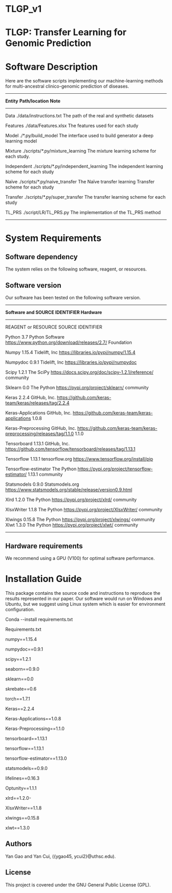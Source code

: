 # TLGP_v1
# TLGP: Transfer Learning for Genomic Prediction

# Software Description

Here are the software scripts implementing our machine-learning
methods for multi-ancestral clinico-genomic prediction of diseases.

  ---------------------------------------------------------------------------------
  **Entity**    **Path/location**                      **Note**
  ------------- -------------------------------------- ----------------------------
  Data          ./data/instructions.txt                The path of the real and
                                                       synthetic datasets

  Features      ./data/Features.xlsx                   The features used for each
                                                       study

  Model         ./\*.py/build_model                    The interface used to build
  generator                                            a deep learning model

  Mixture       ./scripts/\*.py/mixture_learning       The mixture learning scheme
                                                       for each study.

  Independent   ./scripts/\*.py/independent_learning   The independent learning
                                                       scheme for each study

  Naïve         ./scripts/\*.py/naive_transfer         The Naïve transfer learning
  Transfer                                             scheme for each study

  Transfer      ./scripts/\*.py/super_transfer         The transfer learning scheme
                                                       for each study

  TL_PRS        ./script/LR/TL_PRS.py                  The implementation of the
                                                       TL_PRS method
                                                       
  ---------------------------------------------------------------------------------

# System Requirements

## Software dependency

The system relies on the following software, reagent, or resources.

## Software version

Our software has been tested on the following software version.

  -----------------------------------------------------------------------------------------------------------------
  **Software and         **SOURCE**        **IDENTIFIER**
  Hardware**                               
  ---------------------- ----------------- ------------------------------------------------------------------------
  REAGENT or RESOURCE    SOURCE            IDENTIFIER

  Python 3.7             Python Software   <https://www.python.org/download/releases/2.7/>
                         Foundation               

  Numpy 1.15.4           Tidelift, Inc     <https://libraries.io/pypi/numpy/1.15.4>

  Numpydoc 0.9.1         Tidelift, Inc     <https://libraries.io/pypi/numpydoc>

  Scipy 1.2.1            The SciPy         <https://docs.scipy.org/doc/scipy-1.2.1/reference/>
                         community         

  Sklearn 0.0            The Python        <https://pypi.org/project/sklearn/>
                         community         

  Keras 2.2.4            GitHub, Inc.      <https://github.com/keras-team/keras/releases/tag/2.2.4>

  Keras-Applications     GitHub, Inc.      <https://github.com/keras-team/keras-applications>
  1.0.8                                    

  Keras-Preprocessing    GitHub, Inc.      <https://github.com/keras-team/keras-preprocessing/releases/tag/1.1.0>
  1.1.0                                    

  Tensorboard 1.13.1     GitHub, Inc.      <https://github.com/tensorflow/tensorboard/releases/tag/1.13.1>

  Tensorflow 1.13.1      tensorflow.org    <https://www.tensorflow.org/install/pip>

  Tensorflow-estimator   The Python        <https://pypi.org/project/tensorflow-estimator/>
  1.13.1                 community         

  Statsmodels 0.9.0      Statsmodels.org   <https://www.statsmodels.org/stable/release/version0.9.html>

  Xlrd 1.2.0             The Python        <https://pypi.org/project/xlrd/>
                         community         

  XlsxWriter 1.1.8       The Python        <https://pypi.org/project/XlsxWriter/>
                         community         

  Xlwings 0.15.8         The Python        <https://pypi.org/project/xlwings/>
                         community         
  Xlwt 1.3.0             The Python        <https://pypi.org/project/xlwt/>
                         community

  -----------------------------------------------------------------------------------------------------------------

## Hardware requirements

We recommend using a GPU (V100) for optimal software performance.

# Installation Guide

This package contains the source code and instructions to reproduce the
results represented in our paper. Our software would run on Windows and
Ubuntu, but we suggest using Linux system which is easier for
environment configuration.

Conda --install requirements.txt

Requirements.txt

numpy==1.15.4

numpydoc==0.9.1

scipy==1.2.1

seaborn==0.9.0

sklearn==0.0

skrebate==0.6

torch==1.7.1

Keras==2.2.4

Keras-Applications==1.0.8

Keras-Preprocessing==1.1.0

tensorboard==1.13.1

tensorflow==1.13.1

tensorflow-estimator==1.13.0

statsmodels==0.9.0

lifelines==0.16.3

Optunity==1.1.1

xlrd==1.2.0-

XlsxWriter==1.1.8

xlwings==0.15.8

xlwt==1.3.0



## Authors

Yan Gao and Yan Cui, ({ygao45, ycui2}@uthsc.edu).

## License

This project is covered under the GNU General Public License (GPL).
